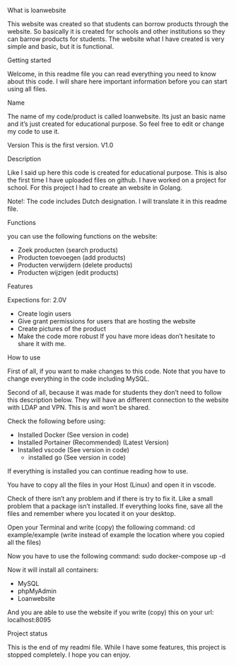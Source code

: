 What is loanwebsite

This website was created so that students can borrow products through the website. So basically it is created for schools and other institutions so they can barrow products for students. The website what I have created is very simple and basic, but it is functional.  

Getting started

Welcome, in this readme file you can read everything you need to know about this code. I will share here important information before you can start using all files.

Name

The name of my code/product is called loanwebsite. Its just an basic name and it’s just created for educational purpose. So feel free to edit or change my code to use it. 

Version
This is the first version.
V1.0

Description

Like I said up here this code is created for educational purpose. This is also the first time I have uploaded files on github. I have worked on a project for school. For this project I had to create an website in Golang.  

Note!: The code includes Dutch designation. I will translate it in this readme file.

Functions

you can use the following functions on the website:
- Zoek producten (search products)
- Producten toevoegen (add products)
- Producten verwijdern (delete products)
- Producten wijzigen (edit products)

Features

Expections for: 2.0V
- Create login users
- Give grant permissions for users that are hosting the website
- Create pictures of the product
- Make the code more robust
If you have more ideas don’t hesitate to share it with me.

How to use

First of all, if you want to make changes to this code. Note that you have to change everything in the code including MySQL. 

Second of all, because it was made for students they don’t need to follow this description below.
They will have an different connection to the website with LDAP and VPN. This is and won’t be shared.

Check the following before using:
- Installed Docker (See version in code)
- Installed Portainer (Recommended) (Latest Version)
- Installed vscode (See version in code)
 	- installed go (See version in code)

If everything is installed you can continue reading how to use. 

You have to copy all the files in your Host (Linux) and open it in vscode.

Check of there isn’t any problem and if there is try to fix it. Like a small problem that a package isn’t installed. 
If everything looks fine, save all the files and remember where you located it on your desktop.

Open your Terminal and write (copy) the following command:
cd example/example
(write instead of example the location where you copied all the files)

Now you have to use the following command:
sudo docker-compose up -d

Now it will install all containers:
- MySQL
- phpMyAdmin
- Loanwebsite

And you are able to use the website if you write (copy) this on your url:
localhost:8095

Project status

This is the end of my readmi file. While I have some features, this project is stopped completely.
I hope you can enjoy.

